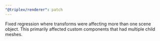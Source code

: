 ```yaml
---
"@triplex/renderer": patch
---
```


Fixed regression where transforms were affecting more than one scene object. This primarily affected custom components that had multiple child meshes.
